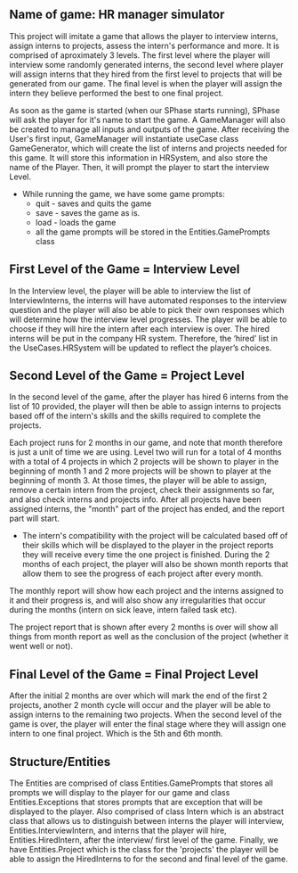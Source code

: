## Name of game: HR manager simulator 

This project will imitate a game that allows the player to interview interns, assign interns to projects, assess the intern's performance and more. It is comprised 
of aproximately 3 levels. The first level where the player will interview some randomly generated interns, the second level where player will assign interns that 
they hired from the first level to projects that will be generated from our game. The final level is when the player will assign the intern they believe performed
the best to one final project. 

As soon as the game is started (when our SPhase starts running), SPhase will ask the player for it's name to start the game. A GameManager will also be created to manage all inputs and outputs of the game. After receiving the User's first input, GameManager will instantiate useCase class GameGenerator, which will create the list of 
interns and projects needed for this game. It will store this information in HRSystem, and also store the name of the Player.
Then, it will prompt the player to start the interview Level. 

- While running the game, we have some game prompts:
    - quit - saves and quits the game
    - save - saves the game as is.
    - load - loads the game 
    - all the game prompts will be stored in the Entities.GamePrompts class
    
## First Level of the Game = Interview Level     

In the Interview level, the player will be able to interview the list of InterviewInterns, the interns will have automated responses to the interview question 
and the player will also be able to pick their own responses which will determine how the interview level progresses. The player will be able to choose if they 
will hire the intern after each interview is over. The hired interns will be put in the company HR system. Therefore, the ‘hired’ list in the UseCases.HRSystem 
will be updated to reflect the player’s choices.

## Second Level of the Game = Project Level 

In the second level of the game, after the player has hired 6 interns from the list of 10 provided, the player will then be able to assign interns to projects 
based off of the intern's skills and the skills required to complete the projects. 

Each project runs for 2 months in our game, and note that month therefore is just a unit of time we are using.
Level two will run for a total of 4 months with a total of 4 projects in which 2 projects will be shown to player in the beginning of month 1 and 
2 more projects will be shown to player at the beginning of month 3.
At those times, the player will be able to assign, remove a certain intern from the project, check their assignments so far, and also check interns and projects info.
After all projects have been assigned interns, the "month" part of the project has ended, and the report part will start. 
- The intern's compatibility with the project will be calculated based off 
of their skills which will be displayed to the player in the project reports they will receive every time the one project is finished. During the 2 months of 
each project, the player will also be shown month reports that allow them to see the progress of each project after every month. 

The monthly report will show how each project and the interns assigned to it and their progress is, and will also show any irregularities that occur during the months (intern on sick leave, intern failed task etc). 

The project report that is shown after every 2 months is over will show all things from month report as well as the conclusion of the project (whether it went well or not). 

## Final Level of the Game = Final Project Level 
 
After the initial 2 months are over which will mark the end of the first 2 projects, another 2 month cycle will occur and the player will be able to assign 
interns to the remaining two projects. When the second level of the game is over, the player will enter the final stage where they will assign one intern to one 
final project. Which is the 5th and 6th month.

## Structure/Entities 

The Entities are comprised of class Entities.GamePrompts that stores all prompts we will display to the player for our game and class Entities.Exceptions 
that stores prompts that are exception that will be displayed to the player. Also comprised of class Intern which is an abstract class that allows us to 
distinguish between interns the player will interview, Entities.InterviewIntern, and interns that the player will hire, Entities.HiredIntern, after the 
interview/ first level of the game. Finally, we have Entities.Project which is the class for the 'projects' the player will be able to assign the HiredInterns to
for the second and final level of the game.


